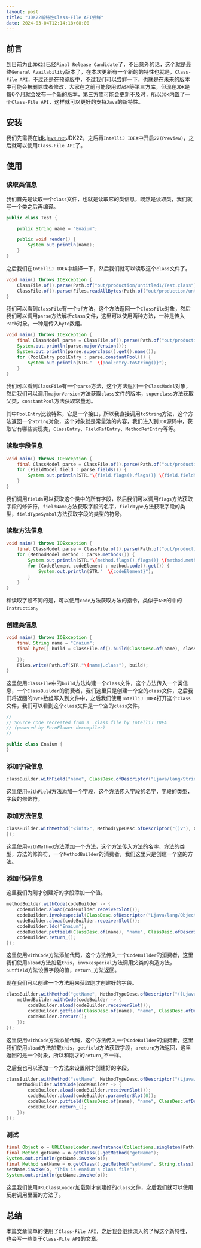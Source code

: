 ```yaml
---
layout: post
title: "JDK22新特性Class-File API尝鲜"
date: 2024-03-04T12:14:18+08:00
---
```


## 前言

到目前为止`JDK22`已经`Final Release Candidate`了，不出意外的话，这个就是最终`General Availability`版本了，在本次更新有一个新的的特性也就是，`Class-File API`，不过还是在预览版中，不过我们可以尝鲜一下，也就是在未来的版本中可能会被删除或者修改，大家在之前可能使用过`ASM`等第三方库，但现在`JDK`是每6个月就会发布一个新的版本，第三方库可能会更新不及时，所以`JDK`内置了一个`Class-File API`，这样就可以更好的支持`Java`的新特性。

## 安装

我们先需要在[jdk.java.net](https://jdk.java.net/22/)JDK22，之后再`IntelliJ IDEA`中开启`22(Preview)`，之后就可以使用`Class-File API`了。

## 使用

### 读取类信息

我们首先是读取一个`class`文件，也就是读取它的类信息，既然是读取类，我们就写一个类之后再编译。

```java
public class Test {

    public String name = "Enaium";

    public void render() {
        System.out.println(name);
    }
}
```

之后我们在`IntelliJ IDEA`中编译一下，然后我们就可以读取这个`class`文件了。

```java
void main() throws IOException {
    ClassFile.of().parse(Path.of("out/production/untitled1/Test.class"));
    ClassFile.of().parse(Files.readAllBytes(Path.of("out/production/untitled1/Test.class")));
}
```

我们可以看到`ClassFile`有一个`of`方法，这个方法返回一个`ClassFile`对象，然后我们可以调用`parse`方法解析`class`文件，这里可以使用两种方法，一种是传入`Path`对象，一种是传入`byte`数组。

```java
void main() throws IOException {
    final ClassModel parse = ClassFile.of().parse(Path.of("out/production/untitled1/Test.class"));
    System.out.println(parse.majorVersion());
    System.out.println(parse.superclass().get().name());
    for (PoolEntry poolEntry : parse.constantPool()) {
        System.out.println(STR."  \{poolEntry.toString()}");
    }
}
```

我们可以看到`ClassFile`有一个`parse`方法，这个方法返回一个`ClassModel`对象，然后我们可以调用`majorVersion`方法获取`class`文件的版本，`superclass`方法获取父类，`constantPool`方法获取常量池。

其中`PoolEntry`比较特殊，它是一个接口，所以我直接调用`toString`方法，这个方法返回一个`String`对象，这个对象就是常量池的内容，我们进入到`JDK`源码中，获取它有哪些实现类，`ClassEntry`、`FieldRefEntry`、`MethodRefEntry`等等。

### 读取字段信息

```java
void main() throws IOException {
    final ClassModel parse = ClassFile.of().parse(Path.of("out/production/untitled1/Test.class"));
    for (FieldModel field : parse.fields()) {
        System.out.println(STR."\{field.flags().flags()} \{field.fieldName()}: \{field.fieldType()} | \{field.fieldTypeSymbol().packageName()}.\{field.fieldTypeSymbol().displayName()}");
    }
}
```

我们调用`fields`可以获取这个类中的所有字段，然后我们可以调用`flags`方法获取字段的修饰符，`fieldName`方法获取字段的名字，`fieldType`方法获取字段的类型，`fieldTypeSymbol`方法获取字段的类型的符号。

### 读取方法信息

```java
void main() throws IOException {
    final ClassModel parse = ClassFile.of().parse(Path.of("out/production/untitled1/Test.class"));
    for (MethodModel method : parse.methods()) {
        System.out.println(STR."\{method.flags().flags()} \{method.methodName()}\{method.methodType()}");
        for (CodeElement codeElement : method.code().get()) {
            System.out.println(STR."  \{codeElement}");
        }
    }
}
```

和读取字段不同的是，可以使用`code`方法获取方法的指令，类似于`ASM`的中的`Instruction`。

### 创建类信息

```java
void main() throws IOException {
    final String name = "Enaium";
    final byte[] build = ClassFile.of().build(ClassDesc.of(name), classBuilder -> {

    });
    Files.write(Path.of(STR."\{name}.class"), build);
}
```

这里使用`ClassFile`中的`build`方法构建一个`class`文件，这个方法传入一个类信息，一个`ClassBuilder`的消费者，我们这里只是创建一个空的`class`文件，之后我们将返回的`byte`数组写入到文件中，之后我们使用`IntelliJ IDEA`打开这个`class`文件，我们可以看到这个`class`文件是一个空的`class`文件。

```java
//
// Source code recreated from a .class file by IntelliJ IDEA
// (powered by FernFlower decompiler)
//

public class Enaium {
}
```

### 添加字段信息

```java
classBuilder.withField("name", ClassDesc.ofDescriptor("Ljava/lang/String;"), ClassFile.ACC_PUBLIC);
```

这里使用`withField`方法添加一个字段，这个方法传入字段的名字，字段的类型，字段的修饰符。

### 添加方法信息

```java
classBuilder.withMethod("<init>", MethodTypeDesc.ofDescriptor("()V"), ClassFile.ACC_PUBLIC, methodBuilder -> {
});
```

这里使用`withMethod`方法添加一个方法，这个方法传入方法的名字，方法的类型，方法的修饰符，一个`MethodBuilder`的消费者，我们这里只是创建一个空的方法。

### 添加代码信息

这里我们为刚才创建好的字段添加一个值。

```java
methodBuilder.withCode(codeBuilder -> {
    codeBuilder.aload(codeBuilder.receiverSlot());
    codeBuilder.invokespecial(ClassDesc.ofDescriptor("Ljava/lang/Object;"), "<init>", MethodTypeDesc.ofDescriptor("()V"));
    codeBuilder.aload(codeBuilder.receiverSlot());
    codeBuilder.ldc("Enaium");
    codeBuilder.putfield(ClassDesc.of(name), "name", ClassDesc.ofDescriptor("Ljava/lang/String;"));
    codeBuilder.return_();
});
```

这里使用`withCode`方法添加代码，这个方法传入一个`CodeBuilder`的消费者，这里我们使用`aload`方法加载`this`，`invokespecial`方法调用父类的构造方法，`putfield`方法设置字段的值，`return_`方法返回。

现在我们可以创建一个方法用来获取刚才创建好的字段。

```java
classBuilder.withMethod("getName", MethodTypeDesc.ofDescriptor("()Ljava/lang/String;"), ClassFile.ACC_PUBLIC, methodBuilder -> {
    methodBuilder.withCode(codeBuilder -> {
        codeBuilder.aload(codeBuilder.receiverSlot());
        codeBuilder.getfield(ClassDesc.of(name), "name", ClassDesc.ofDescriptor("Ljava/lang/String;"));
        codeBuilder.areturn();
    });
});
```

这里使用`withCode`方法添加代码，这个方法传入一个`CodeBuilder`的消费者，这里我们使用`aload`方法加载`this`，`getfield`方法获取字段，`areturn`方法返回，这里返回的是一个对象，所以和刚才的`return_`不一样。

之后我也可以添加一个方法来设置刚才创建好的字段。

```java
classBuilder.withMethod("setName", MethodTypeDesc.ofDescriptor("(Ljava/lang/String;)V"), ClassFile.ACC_PUBLIC, methodBuilder -> {
    methodBuilder.withCode(codeBuilder -> {
        codeBuilder.aload(codeBuilder.receiverSlot());
        codeBuilder.aload(codeBuilder.parameterSlot(0));
        codeBuilder.putfield(ClassDesc.of(name), "name", ClassDesc.ofDescriptor("Ljava/lang/String;"));
        codeBuilder.return_();
    });
});
```

### 测试

```java
final Object o = URLClassLoader.newInstance(Collections.singleton(Path.of(".").toUri().toURL()).toArray(URL[]::new)).loadClass(name).getConstructor().newInstance();
final Method getName = o.getClass().getMethod("getName");
System.out.println(getName.invoke(o));
final Method setName = o.getClass().getMethod("setName", String.class);
setName.invoke(o, "This is enaium's class file");
System.out.println(getName.invoke(o));
```
这里我们使用`URLClassLoader`加载刚才创建好的`class`文件，之后我们就可以使用反射调用里面的方法了。

## 总结

本篇文章简单的使用了`Class-File API`，之后我会继续深入的了解这个新特性，也会写一些关于`Class-File API`的文章。